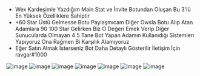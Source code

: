 - Wex Kardeşimle Yazdığım Main Stat ve İnvite Botundan Oluşan Bu 3'lü En Yüksek Özelliklere Sahiptir
- +60 Star Üstü Gelmesse Botu Paylaşmıcam Diğer Owsla Botu Alıp Atan Adamlara 90 100 Star Gelirken Biz O Değeri Emek Verip Diğer Sunucularda Olmayan 4 5 Tane Bot Yapan Adamın Kullanıdığı Sistemlerı Yapıyoruz Ona Rağmen Bi Karşılık Alamıyoruz
- Eğer Satın Almak İsterseniz Bot Daha Detaylı Gösterilir İletişim İçin ravgar#1000

![image](https://user-images.githubusercontent.com/97904458/183685499-500b3dc5-d3b9-4cfe-a2fd-ea0c53eee03b.png)
![image](https://user-images.githubusercontent.com/97904458/178124945-a3dfe97c-9b60-46a4-ab50-886219f9ef24.png)
![image](https://user-images.githubusercontent.com/97904458/178599365-dbe1921d-09a6-41ee-978b-a4f2c1563150.png)
![image](https://user-images.githubusercontent.com/97904458/178124953-8cce8a0a-b1a4-4abe-a2cc-58cf9fe51d72.png)
![image](https://user-images.githubusercontent.com/97904458/178124955-c14fa42c-bd9c-4369-8151-5b0f17822e01.png)
![image](https://user-images.githubusercontent.com/97904458/183684475-f1778584-038e-476f-b331-3059c7787953.png)
![image](https://user-images.githubusercontent.com/97904458/183686472-b9081869-37c3-4858-b666-29cea353b5f7.png)
